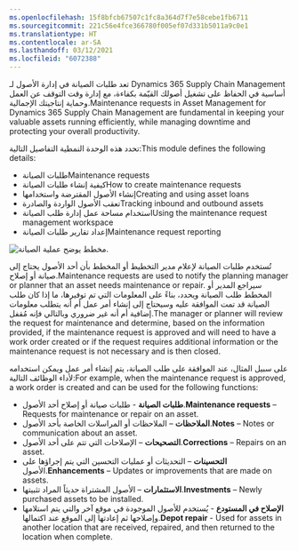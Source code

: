 ```yaml
---
ms.openlocfilehash: 15f8bfcb67507c1fc8a364d7f7e58cebe1fb6711
ms.sourcegitcommit: 221c56e4fce366780f005ef07d331b5011a9c0e1
ms.translationtype: HT
ms.contentlocale: ar-SA
ms.lasthandoff: 03/12/2021
ms.locfileid: "6072388"
---
```

<span data-ttu-id="9e862-101">تعد طلبات الصيانة في إدارة الأصول لـ Dynamics 365 Supply Chain Management أساسية في الحفاظ على تشغيل أصولك القيّمة بكفاءة، مع إدارة وقت التوقف عن العمل وحماية إنتاجيتك الإجمالية.</span><span class="sxs-lookup"><span data-stu-id="9e862-101">Maintenance requests in Asset Management for Dynamics 365 Supply Chain Management are fundamental in keeping your valuable assets running efficiently, while managing downtime and protecting your overall productivity.</span></span> 

<span data-ttu-id="9e862-102">تحدد هذه الوحدة النمطية التفاصيل التالية:</span><span class="sxs-lookup"><span data-stu-id="9e862-102">This module defines the following details:</span></span> 

- <span data-ttu-id="9e862-103">طلبات الصيانة</span><span class="sxs-lookup"><span data-stu-id="9e862-103">Maintenance requests</span></span>
- <span data-ttu-id="9e862-104">كيفية إنشاء طلبات الصيانة</span><span class="sxs-lookup"><span data-stu-id="9e862-104">How to create maintenance requests</span></span>
- <span data-ttu-id="9e862-105">إنشاء الأصول المقترضة واستخدامها</span><span class="sxs-lookup"><span data-stu-id="9e862-105">Creating and using asset loans</span></span> 
- <span data-ttu-id="9e862-106">تعقب الأصول الواردة والصادرة</span><span class="sxs-lookup"><span data-stu-id="9e862-106">Tracking inbound and outbound assets</span></span> 
- <span data-ttu-id="9e862-107">استخدام مساحة عمل إدارة طلب الصيانة</span><span class="sxs-lookup"><span data-stu-id="9e862-107">Using the maintenance request management workspace</span></span>
- <span data-ttu-id="9e862-108">إعداد تقارير طلبات الصيانة</span><span class="sxs-lookup"><span data-stu-id="9e862-108">Maintenance request reporting</span></span>

 
![مخطط يوضح عملية الصيانة.](../media/maintenance-process-c.png)



<span data-ttu-id="9e862-110">تُستخدم طلبات الصيانة لإعلام مدير التخطيط أو المخطط بأن أحد الأصول يحتاج إلى صيانة أو إصلاح.</span><span class="sxs-lookup"><span data-stu-id="9e862-110">Maintenance requests are used to notify the planning manager or planner that an asset needs maintenance or repair.</span></span> <span data-ttu-id="9e862-111">سيراجع المدير أو المخطط طلب الصيانة ويحدد، بناءً على المعلومات التي تم توفيرها، ما إذا كان طلب الصيانة قد تمت الموافقة عليه وسيحتاج إلى إنشاء أمر عمل أم أنه يتطلب معلومات إضافية أم أنه غير ضروري وبالتالي فإنه مُقفل.</span><span class="sxs-lookup"><span data-stu-id="9e862-111">The manager or planner will review the request for maintenance and determine, based on the information provided, if the maintenance request is approved and will need to have a work order created or if the request requires additional information or the maintenance request is not necessary and is then closed.</span></span> 

<span data-ttu-id="9e862-112">على سبيل المثال، عند الموافقة على طلب الصيانة، يتم إنشاء أمر عمل ويمكن استخدامه لأداء الوظائف التالية:</span><span class="sxs-lookup"><span data-stu-id="9e862-112">For example, when the maintenance request is approved, a work order is created and can be used for the following functions:</span></span>

- <span data-ttu-id="9e862-113">**طلبات الصيانة** - طلبات صيانة أو إصلاح أحد الأصول.</span><span class="sxs-lookup"><span data-stu-id="9e862-113">**Maintenance requests** – Requests for maintenance or repair on an asset.</span></span>
- <span data-ttu-id="9e862-114">**الملاحظات** – الملاحظات أو المراسلات الخاصة بأحد الأصول.</span><span class="sxs-lookup"><span data-stu-id="9e862-114">**Notes** – Notes or communication about an asset.</span></span>
- <span data-ttu-id="9e862-115">**التصحيحات** – الإصلاحات التي تتم على أحد الأصول.</span><span class="sxs-lookup"><span data-stu-id="9e862-115">**Corrections** – Repairs on an asset.</span></span>
- <span data-ttu-id="9e862-116">**التحسينات** – التحديثات أو عمليات التحسين التي يتم إجراؤها على الأصول.</span><span class="sxs-lookup"><span data-stu-id="9e862-116">**Enhancements** – Updates or improvements that are made on assets.</span></span>
- <span data-ttu-id="9e862-117">**الاستثمارات** – الأصول المشتراة حديثاً المراد تثبيتها.</span><span class="sxs-lookup"><span data-stu-id="9e862-117">**Investments** – Newly purchased assets to be installed.</span></span>
- <span data-ttu-id="9e862-118">**الإصلاح في المستودع** - يُستخدم للأصول الموجودة في موقع آخر والتي يتم استلامها وإصلاحها ثم إعادتها إلى الموقع عند اكتمالها.</span><span class="sxs-lookup"><span data-stu-id="9e862-118">**Depot repair** - Used for assets in another location that are received, repaired, and then returned to the location when complete.</span></span>



